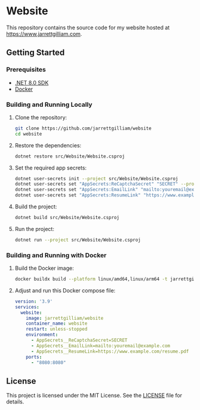 # Website

This repository contains the source code for my website hosted at https://www.jarrettgilliam.com.

## Getting Started

### Prerequisites

- [.NET 8.0 SDK](https://dotnet.microsoft.com/download/dotnet/8.0)
- [Docker](https://www.docker.com/get-started)

### Building and Running Locally

1. Clone the repository:
    ```sh
    git clone https://github.com/jarrettgilliam/website
    cd website
    ```

2. Restore the dependencies:
    ```sh
    dotnet restore src/Website/Website.csproj
    ```
3. Set the required app secrets:
    ```sh
    dotnet user-secrets init --project src/Website/Website.csproj
    dotnet user-secrets set "AppSecrets:ReCaptchaSecret" "SECRET" --project src/Website/Website.csproj
    dotnet user-secrets set "AppSecrets:EmailLink" "mailto:youremail@example.com" --project src/Website/Website.csproj
    dotnet user-secrets set "AppSecrets:ResumeLink" "https://www.example.com/resume.pdf" --project src/Website/Website.csproj
    ```

4. Build the project:
    ```sh
    dotnet build src/Website/Website.csproj
    ```

5. Run the project:
    ```sh
    dotnet run --project src/Website/Website.csproj
    ```

### Building and Running with Docker

1. Build the Docker image:
    ```sh
    docker buildx build --platform linux/amd64,linux/arm64 -t jarrettgilliam/website "./src/Website"
    ```

2. Adjust and run this Docker compose file:
    ```yaml
    version: '3.9'
    services:
      website:
        image: jarrettgilliam/website
        container_name: website
        restart: unless-stopped
        environment:
          - AppSecrets__ReCaptchaSecret=SECRET
          - AppSecrets__EmailLink=mailto:youremail@example.com
          - AppSecrets__ResumeLink=https://www.example.com/resume.pdf
        ports:
          - "8080:8080"
    ```

## License

This project is licensed under the MIT License. See the [LICENSE](LICENSE) file for details.
